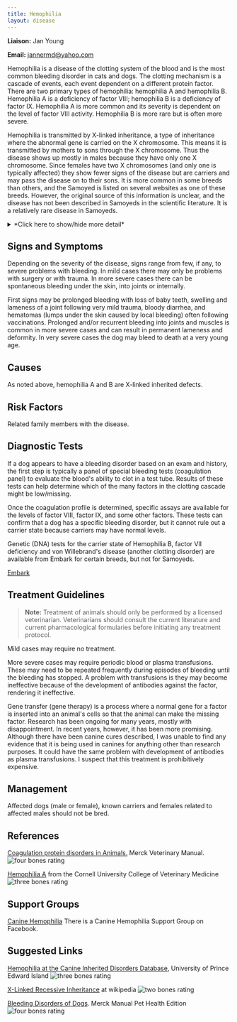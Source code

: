 ```yaml
---
title: Hemophilia
layout: disease
---
```


**Liaison:** Jan Young

**Email:** [jannermd@yahoo.com](mailto:jannermd@yahoo.com)

Hemophilia is a disease of the clotting system of the blood and is the
most common bleeding disorder in cats and dogs. The clotting mechanism
is a cascade of events, each event dependent on a different protein
factor. There are two primary types of hemophilia: hemophilia A and
hemophilia B. Hemophilia A is a deficiency of factor VIII; hemophilia B
is a deficiency of factor IX. Hemophilia A is more common and its
severity is dependent on the level of factor VIII activity. Hemophilia B
is more rare but is often more severe.

Hemophilia is transmitted by X-linked inheritance, a type of inheritance
where the abnormal gene is carried on the X chromosome. This means it is
transmitted by mothers to sons through the X chromosome. Thus the
disease shows up mostly in males because they have only one X
chromosome. Since females have two X chromosomes (and only one is
typically affected) they show fewer signs of the disease but are
carriers and may pass the disease on to their sons. It is more common in
some breeds than others, and the Samoyed is listed on several websites
as one of these breeds. However, the original source of this information
is unclear, and the disease has not been described in Samoyeds in the
scientific literature. It is a relatively rare disease in Samoyeds.

<details>
<summary>*Click here to show/hide more detail*</summary>

There are more than a dozen proteins involved in the clotting mechanism.
Hemophilia A and B are only two of the bleeding disorders that may be
seen in dogs, there are at least five others that have been reported in
one or more breeds, including a deficiency of von Willebrand Factor.
The other bleeding disorders are also inherited, but not X-linked. They
have not been reported in Samoyeds.

This paper is a good review of canine bleeding disorders:

[Brooks M. 1999. A review of canine inherited bleeding disorders:
Biochemical and Molecular Strategies for Disease Characterization and
Carrier
Detection.](https://academic.oup.com/jhered/article-abstract/90/1/112/2187160?redirectedFrom=PDF)
Journal of Heredity 90: 112-118.
![2 bones](/img/2-bones.gif)

Figure 1 in this paper has a diagram of the canine clotting mechanism
cascade showing all of the factors involved:

[Nichols TC et al 2009. Protein Replacement Therapy and Gene Transfer
in Canine Models of Hemophilia A, Hemophilia B, von Willebrand Disease,
and Factor Vii
Deficiency](http://www.ncbi.nlm.nih.gov/pmc/articles/PMC3101868/). ILAR
Journal 50: 144-167.
![3 bones](/img/3-bones.gif)

</details>

## Signs and Symptoms

Depending on the severity of the disease, signs range from few, if any,
to severe problems with bleeding. In mild cases there may only be
problems with surgery or with trauma. In more severe cases there can be
spontaneous bleeding under the skin, into joints or internally.

First signs may be prolonged bleeding with loss of baby teeth, swelling
and lameness of a joint following very mild trauma, bloody diarrhea, and
hematomas (lumps under the skin caused by local bleeding) often
following vaccinations. Prolonged and/or recurrent bleeding into joints
and muscles is common in more severe cases and can result in permanent
lameness and deformity. In very severe cases the dog may bleed to death
at a very young age.

## Causes

As noted above, hemophilia A and B are X-linked inherited defects.

## Risk Factors

Related family members with the disease.

## Diagnostic Tests

If a dog appears to have a bleeding disorder based on an exam and
history, the first step is typically a panel of special bleeding tests
(coagulation panel) to evaluate the blood's ability to clot in a test
tube. Results of these tests can help determine which of the many
factors in the clotting cascade might be low/missing.

Once the coagulation profile is determined, specific assays are
available for the levels of factor VIII, factor IX, and some other
factors. These tests can confirm that a dog has a specific bleeding
disorder, but it cannot rule out a carrier state because carriers may
have normal levels.

Genetic (DNA) tests for the carrier state of Hemophilia B, factor VII
deficiency and von Willebrand's disease (another clotting disorder) are
available from Embark for certain breeds, but not for Samoyeds.

[Embark](https://shop.embarkvet.com/products/embark-for-breeders-dog-dna-test-kit)

## Treatment Guidelines

> **Note:** Treatment of animals should only be performed by a licensed
> veterinarian. Veterinarians should consult the current literature and
> current pharmacological formularies before initiating any treatment
> protocol.

Mild cases may require no treatment.

More severe cases may require periodic blood or plasma transfusions.
These may need to be repeated frequently during episodes of bleeding
until the bleeding has stopped. A problem with transfusions is they may
become ineffective because of the development of antibodies against the
factor, rendering it ineffective.

Gene transfer (gene therapy) is a process where a normal gene for a
factor is inserted into an animal's cells so that the animal can make
the missing factor. Research has been ongoing for many years, mostly
with disappointment. In recent years, however, it has been more
promising. Although there have been canine cures described, I was unable
to find any evidence that it is being used in canines for anything other
than research purposes. It could have the same problem with development
of antibodies as plasma transfusions. I suspect that this treatment is
prohibitively expensive.

## Management

Affected dogs (male or female), known carriers and females related to
affected males should not be bred.

## References

[Coagulation protein
disorders in Animals.](https://www.merckvetmanual.com/circulatory-system/hemostatic-disorders/coagulation-protein-disorders-in-animals)
Merck Veterinary Manual. ![four bones
rating](/img/4-bones.gif)

[Hemophilia
A](http://ahdc.vet.cornell.edu/sects/coag/clinical/Hemopha.cfm)
from the Cornell University College of Veterinary Medicine ![three
bones
rating](/img/3-bones.gif)

## Support Groups

[Canine
Hemophilia](https://www.facebook.com/Canine-Hemophilia-Support-Group-133078033429365/)
There is a Canine Hemophilia Support Group on Facebook.

## Suggested Links

[Hemophilia at the Canine Inherited Disorders
Database](http://cidd.discoveryspace.ca/disorder/hemophilia.html),
University of Prince Edward Island ![three bones
rating](/img/3-bones.gif)

[X-Linked Recessive
Inheritance](http://en.wikipedia.org/wiki/X-linked_recessive_inheritance)
at wikipedia ![two bones
rating](/img/2-bones.gif)

[Bleeding Disorders of Dogs](https://www.merckvetmanual.com/dog-owners/blood-disorders-of-dogs/bleeding-disorders-of-dogs). Merck Manual Pet Health Edition ![four bones rating](/img/4-bones.gif)
